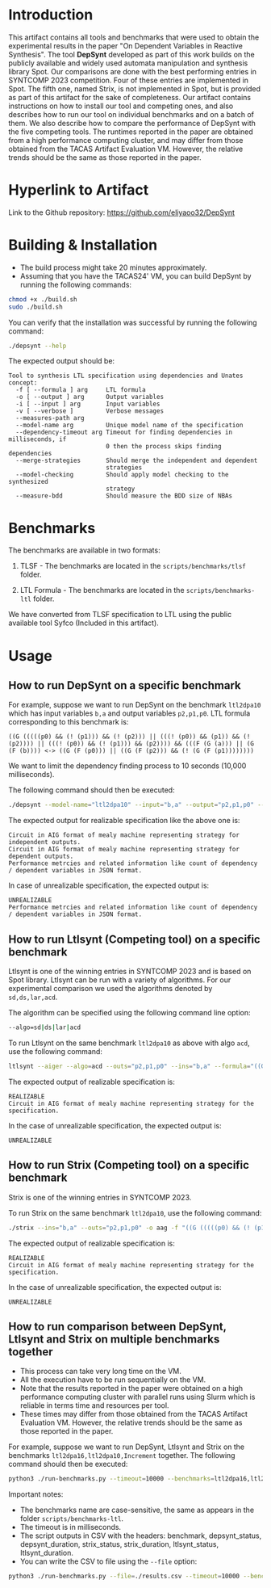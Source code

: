 # Introduction
This artifact contains all tools and benchmarks that were used to obtain the experimental results in the paper "On Dependent Variables in Reactive Synthesis".
The tool **DepSynt** developed as part of this work builds on the publicly available and widely used automata manipulation and synthesis library Spot.
Our comparisons are done with the best performing entries in SYNTCOMP 2023 competition. Four of these entries are implemented in Spot. The fifth one, named Strix, is not implemented in Spot, but is provided as part of this artifact for the sake of completeness.  Our artifact contains instructions on how to install our tool and competing ones, and also describes how to run our tool on individual benchmarks and on a batch of them.
We also describe how to compare the performance of DepSynt with the five competing tools. The runtimes reported in the paper are obtained from a high performance computing cluster, and may differ from those obtained from the TACAS Artifact Evaluation VM.  However, the relative trends should be the same as those reported in the paper.

# Hyperlink to Artifact
Link to the Github repository: https://github.com/eliyaoo32/DepSynt

# Building & Installation
* The build process might take 20 minutes approximately.
* Assuming that you have the TACAS24' VM, you can build DepSynt by running the following commands:
```bash
chmod +x ./build.sh
sudo ./build.sh
```

You can verify that the installation was successful by running the following command:
```bash
./depsynt --help
```
The expected output should be:
```plain
Tool to synthesis LTL specification using dependencies and Unates concept:
  -f [ --formula ] arg     LTL formula
  -o [ --output ] arg      Output variables
  -i [ --input ] arg       Input variables
  -v [ --verbose ]         Verbose messages
  --measures-path arg
  --model-name arg         Unique model name of the specification
  --dependency-timeout arg Timeout for finding dependencies in milliseconds, if
                           0 then the process skips finding dependencies
  --merge-strategies       Should merge the independent and dependent 
                           strategies
  --model-checking         Should apply model checking to the synthesized 
                           strategy
  --measure-bdd            Should measure the BDD size of NBAs
```


# Benchmarks

The benchmarks are available in two formats:
1) TLSF - The benchmarks are located in the `scripts/benchmarks/tlsf` folder.

2) LTL Formula - The benchmarks are located in the `scripts/benchmarks-ltl` folder.

We have converted from TLSF specification to LTL using the public available tool Syfco (Included in this artifact).


# Usage
## How to run DepSynt on a specific benchmark
For example, suppose we want to run DepSynt on the benchmark `ltl2dpa10` which has input variables `b,a` and output variables `p2,p1,p0`.
LTL formula corresponding to this benchmark is:

`((G (((((p0) && (! (p1))) && (! (p2))) || (((! (p0)) && (p1)) && (! (p2)))) || (((! (p0)) && (! (p1))) && (p2)))) && (((F (G (a))) || (G (F (b)))) <-> ((G (F (p0))) || ((G (F (p2))) && (! (G (F (p1))))))))`


We want to limit the dependency finding process to 10 seconds (10,000 milliseconds).


The following command should then be executed:
```bash
./depsynt --model-name="ltl2dpa10" --input="b,a" --output="p2,p1,p0" --dependency-timeout=10000 --formula="((G (((((p0) && (! (p1))) && (! (p2))) || (((! (p0)) && (p1)) && (! (p2)))) || (((! (p0)) && (! (p1))) && (p2)))) && (((F (G (a))) || (G (F (b)))) <-> ((G (F (p0))) || ((G (F (p2))) && (! (G (F (p1))))))))"
```

The expected output for realizable specification like the above one is:
```plain
Circuit in AIG format of mealy machine representing strategy for independent outputs.
Circuit in AIG format of mealy machine representing strategy for dependent outputs.
Performance metrcies and related information like count of dependency / dependent variables in JSON format.
```

In case of unrealizable specification, the expected output is:
```plain
UNREALIZABLE
Performance metrcies and related information like count of dependency / dependent variables in JSON format.
```

## How to run Ltlsynt (Competing tool) on a specific benchmark 
Ltlsynt is one of the winning entries in SYNTCOMP 2023 and is based on Spot library.
Ltlsynt can be run with a variety of algorithms. For our experimental comparison we used the algorithms denoted by `sd,ds,lar,acd`.

The algorithm can be specified using the following command line option:
```bash
--algo=sd|ds|lar|acd
```

To run Ltlsynt on the same benchmark `ltl2dpa10` as above with algo `acd`, use the following command:
```bash
ltlsynt --aiger --algo=acd --outs="p2,p1,p0" --ins="b,a" --formula="((G (((((p0) && (! (p1))) && (! (p2))) || (((! (p0)) && (p1)) && (! (p2)))) || (((! (p0)) && (! (p1))) && (p2)))) && (((F (G (a))) || (G (F (b)))) <-> ((G (F (p0))) || ((G (F (p2))) && (! (G (F (p1))))))))" 
```

The expected output of realizable specification is:
```plain
REALIZABLE
Circuit in AIG format of mealy machine representing strategy for the specification.
```

In the case of unrealizable specification, the expected output is:
```plain
UNREALIZABLE
```

## How to run Strix (Competing tool) on a specific benchmark
Strix is one of the winning entries in SYNTCOMP 2023.

To run Strix on the same benchmark `ltl2dpa10`, use the following command:
```bash
./strix --ins="b,a" --outs="p2,p1,p0" -o aag -f "((G (((((p0) && (! (p1))) && (! (p2))) || (((! (p0)) && (p1)) && (! (p2)))) || (((! (p0)) && (! (p1))) && (p2)))) && (((F (G (a))) || (G (F (b)))) <-> ((G (F (p0))) || ((G (F (p2))) && (! (G (F (p1))))))))"
```

The expected output of realizable specification is:
```plain
REALIZABLE
Circuit in AIG format of mealy machine representing strategy for the specification.
```

In the case of unrealizable specification, the expected output is:
```plain
UNREALIZABLE
```

## How to run comparison between DepSynt, Ltlsynt and Strix on multiple benchmarks together
* This process can take very long time on the VM.
* All the execution have to be run sequentially on the VM.
* Note that the results reported in the paper were obtained on a high performance computing cluster with parallel runs using Slurm which is reliable in terms time and resources per tool.
* These times may differ from those obtained from the TACAS Artifact Evaluation VM.  However, the relative trends should be the same as those reported in the paper.

For example, suppose we want to run DepSynt, Ltlsynt and Strix on the benchmarks `ltl2dpa16,ltl2dpa10,Increment` together.
The following command should then be executed:
```bash
python3 ./run-benchmarks.py --timeout=10000 --benchmarks=ltl2dpa16,ltl2dpa10,Increment
```

Important notes:
* The benchmarks name are case-sensitive, the same as appears in the folder `scripts/benchmarks-ltl`.
* The timeout is in milliseconds.
* The script outputs in CSV with the headers: benchmark, depsynt_status, depsynt_duration, strix_status, strix_duration, ltlsynt_status, ltlsynt_duration.
* You can write the CSV to file using the `--file` option:

```bash
python3 ./run-benchmarks.py --file=./results.csv --timeout=10000 --benchmarks=ltl2dpa16,ltl2dpa10,Increment
```